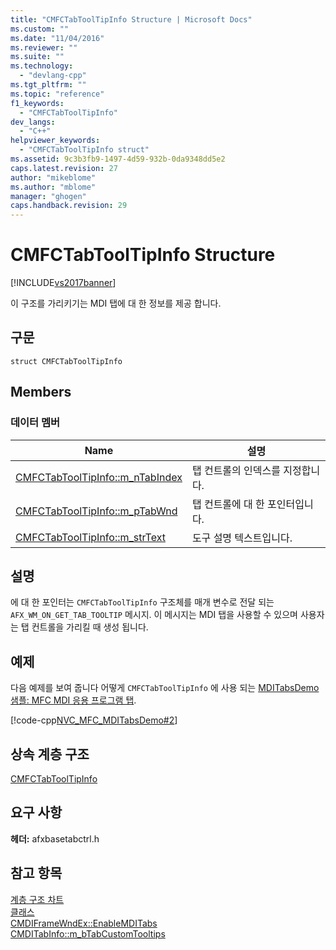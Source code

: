 ```yaml
---
title: "CMFCTabToolTipInfo Structure | Microsoft Docs"
ms.custom: ""
ms.date: "11/04/2016"
ms.reviewer: ""
ms.suite: ""
ms.technology: 
  - "devlang-cpp"
ms.tgt_pltfrm: ""
ms.topic: "reference"
f1_keywords: 
  - "CMFCTabToolTipInfo"
dev_langs: 
  - "C++"
helpviewer_keywords: 
  - "CMFCTabToolTipInfo struct"
ms.assetid: 9c3b3fb9-1497-4d59-932b-0da9348dd5e2
caps.latest.revision: 27
author: "mikeblome"
ms.author: "mblome"
manager: "ghogen"
caps.handback.revision: 29
---
```

# CMFCTabToolTipInfo Structure
[!INCLUDE[vs2017banner](../../assembler/inline/includes/vs2017banner.md)]

이 구조를 가리키기는 MDI 탭에 대 한 정보를 제공 합니다.  
  
## 구문  
  
```  
struct CMFCTabToolTipInfo  
```  
  
## Members  
  
### 데이터 멤버  
  
|Name|설명|  
|----------|--------|  
|[CMFCTabToolTipInfo::m\_nTabIndex](../Topic/CMFCTabToolTipInfo::m_nTabIndex.md)|탭 컨트롤의 인덱스를 지정합니다.|  
|[CMFCTabToolTipInfo::m\_pTabWnd](../Topic/CMFCTabToolTipInfo::m_pTabWnd.md)|탭 컨트롤에 대 한 포인터입니다.|  
|[CMFCTabToolTipInfo::m\_strText](../Topic/CMFCTabToolTipInfo::m_strText.md)|도구 설명 텍스트입니다.|  
  
## 설명  
 에 대 한 포인터는 `CMFCTabToolTipInfo` 구조체를 매개 변수로 전달 되는 `AFX_WM_ON_GET_TAB_TOOLTIP` 메시지.  이 메시지는 MDI 탭을 사용할 수 있으며 사용자는 탭 컨트롤을 가리킬 때 생성 됩니다.  
  
## 예제  
 다음 예제를 보여 줍니다 어떻게 `CMFCTabToolTipInfo` 에 사용 되는  [MDITabsDemo 샘플: MFC MDI 응용 프로그램 탭](../../top/visual-cpp-samples.md).  
  
 [!code-cpp[NVC_MFC_MDITabsDemo#2](../../mfc/reference/codesnippet/CPP/cmfctabtooltipinfo-structure_1.cpp)]  
  
## 상속 계층 구조  
 [CMFCTabToolTipInfo](../../mfc/reference/cmfctabtooltipinfo-structure.md)  
  
## 요구 사항  
 **헤더:** afxbasetabctrl.h  
  
## 참고 항목  
 [계층 구조 차트](../../mfc/hierarchy-chart.md)   
 [클래스](../../mfc/reference/mfc-classes.md)   
 [CMDIFrameWndEx::EnableMDITabs](../Topic/CMDIFrameWndEx::EnableMDITabs.md)   
 [CMDITabInfo::m\_bTabCustomTooltips](../Topic/CMDITabInfo::m_bTabCustomTooltips.md)